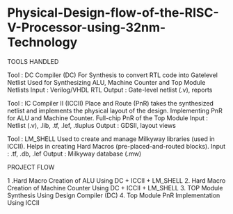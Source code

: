# Physical-Design-flow-of-the-RISC-V-Processor-using-32nm-Technology

TOOLS HANDLED

Tool :  DC Compiler (DC) 
For Synthesis to convert RTL code into Gatelevel Netlist
Used for Synthesizing ALU, Machine Counter and Top Module Netlists
Input 		: Verilog/VHDL RTL
Output		: Gate-level netlist (.v), reports

Tool : IC Compiler II (ICCII)
Place and Route (PnR) takes the synthesized netlist and implements the physical layout of the design.
Implementing PnR for ALU and Machine Counter. Full-chip PnR of the Top Module
Input		: Netlist (.v), .lib, .tf, .lef, .tluplus
Output	: GDSII, layout views

Tool : LM_SHELL
Used to create and manage Milkyway libraries (used in ICCII).
Helps in creating Hard Macros (pre-placed-and-routed blocks).
Input		: .tf, .db, .lef
Output	: Milkyway database (.mw)

PROJECT FLOW

1 .Hard Macro Creation of ALU 			          Using DC + ICCII + LM_SHELL
2. Hard Macro Creation of Machine Counter 		Using DC + ICCII + LM_SHELL
3. TOP Module Synthesis 			              	Using Design Compiler (DC)
4. Top Module PnR Implementation 			      Using ICCII


